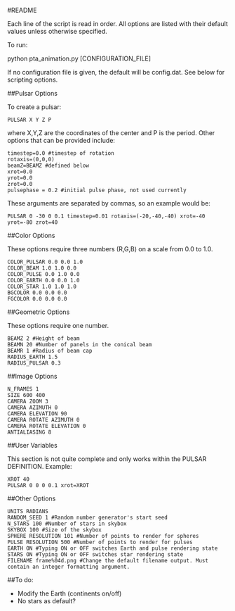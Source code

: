 #README

Each line of the script is read in order. All options are listed with their default values unless otherwise specified.

To run:

python pta_animation.py [CONFIGURATION_FILE]

If no configuration file is given, the default will be config.dat. See below for scripting options.

##Pulsar Options

To create a pulsar:
```
PULSAR X Y Z P
```
where X,Y,Z are the coordinates of the center and P is the period. Other options that can be provided include:
```
timestep=0.0 #timestep of rotation
rotaxis=(0,0,0)
beamZ=BEAMZ #defined below
xrot=0.0
yrot=0.0
zrot=0.0
pulsephase = 0.2 #initial pulse phase, not used currently
```
These arguments are separated by commas, so an example would be:
```
PULSAR 0 -30 0 0.1 timestep=0.01 rotaxis=(-20,-40,-40) xrot=-40 yrot=-80 zrot=40
```
##Color Options

These options require three numbers (R,G,B) on a scale from 0.0 to 1.0. 

```
COLOR_PULSAR 0.0 0.0 1.0
COLOR_BEAM 1.0 1.0 0.0
COLOR_PULSE 0.0 1.0 0.0
COLOR_EARTH 0.0 0.0 1.0
COLOR_STAR 1.0 1.0 1.0
BGCOLOR 0.0 0.0 0.0
FGCOLOR 0.0 0.0 0.0
```

##Geometric Options

These options require one number.

```
BEAMZ 2 #Height of beam
BEAMN 20 #Number of panels in the conical beam
BEAMR 1 #Radius of beam cap
RADIUS_EARTH 1.5
RADIUS_PULSAR 0.3
```

##Image Options
```
N_FRAMES 1
SIZE 600 400
CAMERA ZOOM 3
CAMERA AZIMUTH 0
CAMERA ELEVATION 90
CAMERA ROTATE AZIMUTH 0
CAMERA ROTATE ELEVATION 0
ANTIALIASING 8
```
##User Variables

This section is not quite complete and only works within the PULSAR DEFINITION. Example:
```
XROT 40
PULSAR 0 0 0 0.1 xrot=XROT
```

##Other Options
```
UNITS RADIANS
RANDOM_SEED 1 #Random number generator's start seed
N_STARS 100 #Number of stars in skybox
SKYBOX 100 #Size of the skybox
SPHERE RESOLUTION 101 #Number of points to render for spheres
PULSE RESOLUTION 500 #Number of points to render for pulses
EARTH ON #Typing ON or OFF switches Earth and pulse rendering state
STARS ON #Typing ON or OFF switches star rendering state
FILENAME frame%04d.png #Change the default filename output. Must contain an integer formatting argument.
```


##To do:

- Modify the Earth (continents on/off)
- No stars as default?